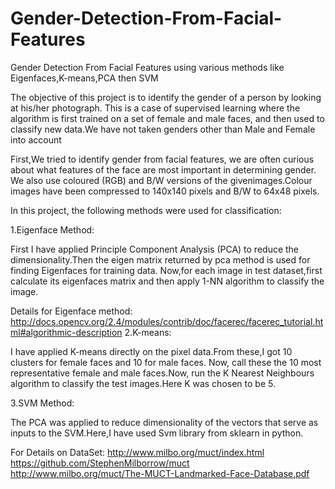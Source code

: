 # Gender-Detection-From-Facial-Features
Gender Detection From Facial Features using various methods like Eigenfaces,K-means,PCA then SVM

The objective of this project is to identify the gender of a person by looking at his/her photograph. This is a case of supervised learning where the algorithm is first trained on a set of female and male faces, and then used to classify new data.We have not taken genders other than Male and Female into account

First,We tried to identify gender from facial features, we are often curious about what features of the face are most important in determining gender.
We also use coloured (RGB) and B/W versions of the givenimages.Colour images have been compressed to 140x140 pixels and B/W to 64x48 pixels.

In this project, the following methods were used for classification:

1.Eigenface Method:

First I have applied Principle Component Analysis (PCA) to reduce the dimensionality.Then the eigen matrix returned by pca method is used for finding Eigenfaces for training data.
Now,for each image in test dataset,first calculate its eigenfaces matrix and then apply 1-NN algorithm to classify the image.

Details for Eigenface method: http://docs.opencv.org/2.4/modules/contrib/doc/facerec/facerec_tutorial.html#algorithmic-description
2.K-means:

I have applied K-means directly on the pixel data.From these,I got 10 clusters for female faces and 10 for male faces. Now, call these the 10 most representative female and male faces.Now, run the K Nearest Neighbours algorithm to classify the test images.Here K was chosen to be 5.

3.SVM Method:

The PCA was applied to reduce dimensionality of the vectors that serve as inputs to the SVM.Here,I have used Svm library from sklearn in python.

For Details on DataSet: 
	http://www.milbo.org/muct/index.html
	https://github.com/StephenMilborrow/muct
	http://www.milbo.org/muct/The-MUCT-Landmarked-Face-Database.pdf
